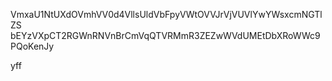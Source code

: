 VmxaU1NtUXdOVmhVV0d4VllsUldVbFpyVWtOVVJrVjVUVlYwYWsxcmNGTlZS
bEYzVXpCT2RGWnRNVnBrCmVqQTVRMmR3ZEZwWVdUMEtDbXRoWWc9PQoKenJy

yff
